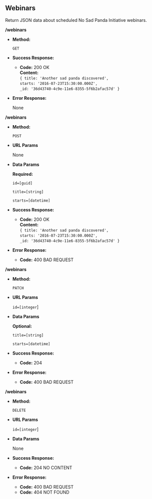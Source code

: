 **Webinars**
----
Return JSON data about scheduled No Sad Panda Initiative webinars.

**/webinars**

* **Method:**

  `GET`

* **Success Response:**

  * **Code:** 200 OK <br />
    **Content:** <br />
    `{ title: 'Another sad panda discovered',` <br />
        `starts: '2016-07-23T15:30:00.000Z',` <br />
        `_id: '36d43740-4c9e-11e6-8355-5f6b2afac57d' }`

* **Error Response:**

  None

**/webinars**

* **Method:**

  `POST`

*  **URL Params**

   None

* **Data Params**

   **Required:**

   `id=[guid]`

   `title=[string]`

   `starts=[datetime]`

* **Success Response:**

  * **Code:** 200 OK<br />
    **Content:** <br />
    `{ title: 'Another sad panda discovered',` <br />
        `starts: '2016-07-23T15:30:00.000Z',` <br />
        `_id: '36d43740-4c9e-11e6-8355-5f6b2afac57d' }`

* **Error Response:**

  * **Code:** 400 BAD REQUEST

**/webinars**

* **Method:**

  `PATCH`

*  **URL Params**

   `id=[integer`]

* **Data Params**

   **Optional:**

   `title=[string]`

   `starts=[datetime]`

* **Success Response:**

  * **Code:** 204

* **Error Response:**

  * **Code:** 400 BAD REQUEST

**/webinars**

* **Method:**

  `DELETE`

*  **URL Params**

   `id=[integer`]

* **Data Params**

   None

* **Success Response:**

  * **Code:** 204 NO CONTENT

* **Error Response:**

  * **Code:** 400 BAD REQUEST
  * **Code:** 404 NOT FOUND
